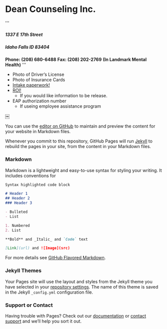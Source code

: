 # Dean Counseling Inc.
'''
##### 1337 E 17th Street
##### Idaho Falls ID 83404
**Phone: (208) 680-6488**
**Fax: ‭(208) 202-2769**‬
**(In Landmark Mental Health)**
'''
* Photo of Driver’s License 
* Photo of Insurance Cards 
* [Intake paperwork!](http://google.com)
* [ROI!](http://google.com) 
  * If you would like information to be release.
* EAP authorization number
  * If useing employee assistance program

￼

You can use the [editor on GitHub](https://github.com/DCItd/IntakeDCI/edit/gh-pages/index.md) to maintain and preview the content for your website in Markdown files.

Whenever you commit to this repository, GitHub Pages will run [Jekyll](https://jekyllrb.com/) to rebuild the pages in your site, from the content in your Markdown files.

### Markdown

Markdown is a lightweight and easy-to-use syntax for styling your writing. It includes conventions for

```markdown
Syntax highlighted code block

# Header 1
## Header 2
### Header 3

- Bulleted
- List

1. Numbered
2. List

**Bold** and _Italic_ and `Code` text

[Link](url) and ![Image](src)
```

For more details see [GitHub Flavored Markdown](https://guides.github.com/features/mastering-markdown/).

### Jekyll Themes

Your Pages site will use the layout and styles from the Jekyll theme you have selected in your [repository settings](https://github.com/DCItd/IntakeDCI/settings/pages). The name of this theme is saved in the Jekyll `_config.yml` configuration file.

### Support or Contact

Having trouble with Pages? Check out our [documentation](https://docs.github.com/categories/github-pages-basics/) or [contact support](https://support.github.com/contact) and we’ll help you sort it out.

